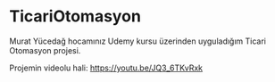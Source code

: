 # TicariOtomasyon
Murat Yücedağ hocamınız Udemy kursu üzerinden uyguladığım Ticari Otomasyon projesi.

Projemin videolu hali: https://youtu.be/JQ3_6TKvRxk
